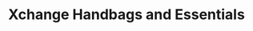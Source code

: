 ---
title: "Xchange Handbags and Essentials"
url: /edinburgh/xchange-handbags-and-essentials/
shop: bag
---